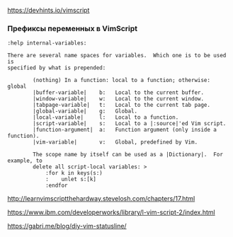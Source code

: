 https://devhints.io/vimscript

### Префиксы переменных в VimScript

`:help internal-variables:`

```
There are several name spaces for variables.  Which one is to be used is
specified by what is prepended:

        (nothing) In a function: local to a function; otherwise: global
        |buffer-variable|    b:   Local to the current buffer.
        |window-variable|    w:   Local to the current window.
        |tabpage-variable|   t:   Local to the current tab page.
        |global-variable|    g:   Global.
        |local-variable|     l:   Local to a function.
        |script-variable|    s:   Local to a |:source|'ed Vim script.
        |function-argument|  a:   Function argument (only inside a function).
        |vim-variable|       v:   Global, predefined by Vim.

        The scope name by itself can be used as a |Dictionary|.  For example, to
        delete all script-local variables: >
            :for k in keys(s:)
            :    unlet s:[k]
            :endfor
```

http://learnvimscriptthehardway.stevelosh.com/chapters/17.html

https://www.ibm.com/developerworks/library/l-vim-script-2/index.html

https://gabri.me/blog/diy-vim-statusline/

